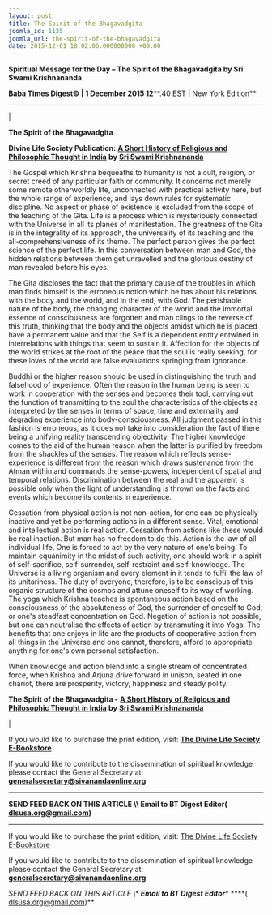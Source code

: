 ```yaml
---
layout: post
title: The Spirit of the Bhagavadgita
joomla_id: 1135
joomla_url: the-spirit-of-the-bhagavadgita
date: 2015-12-01 18:02:06.000000000 +00:00
---
```

  

















































**Spiritual Message for the Day – The Spirit of the Bhagavadgita by Sri Swami Krishnananda**

 **Baba Times Digest© | 1 December 2015 12****.40 EST | New York Edition**

* * *

| 

**The Spirit of the Bhagavadgita**

**Divine Life Society Publication:** [**A Short History of Religious and Philosophic Thought in India**](http://www.swami-krishnananda.org/hist/hist_4.html) **by** [**Sri Swami Krishnananda**](http://www.dlshq.org/saints/krishnananda.htm)

The Gospel which Krishna bequeaths to humanity is not a cult, religion, or secret creed of any particular faith or community. It concerns not merely some remote otherworldly life, unconnected with practical activity here, but the whole range of experience, and lays down rules for systematic discipline. No aspect or phase of existence is excluded from the scope of the teaching of the Gita. Life is a process which is mysteriously connected with the Universe in all its planes of manifestation. The greatness of the Gita is in the integrality of its approach, the universality of its teaching and the all-comprehensiveness of its theme. The perfect person gives the perfect science of the perfect life. In this conversation between man and God, the hidden relations between them get unravelled and the glorious destiny of man revealed before his eyes.

The Gita discloses the fact that the primary cause of the troubles in which man finds himself is the erroneous notion which he has about his relations with the body and the world, and in the end, with God. The perishable nature of the body, the changing character of the world and the immortal essence of consciousness are forgotten and man clings to the reverse of this truth, thinking that the body and the objects amidst which he is placed have a permanent value and that the Self is a dependent entity entwined in interrelations with things that seem to sustain it. Affection for the objects of the world strikes at the root of the peace that the soul is really seeking, for these loves of the world are false evaluations springing from ignorance.

Buddhi or the higher reason should be used in distinguishing the truth and falsehood of experience. Often the reason in the human being is seen to work in cooperation with the senses and becomes their tool, carrying out the function of transmitting to the soul the characteristics of the objects as interpreted by the senses in terms of space, time and externality and degrading experience into body-consciousness. All judgment passed in this fashion is erroneous, as it does not take into consideration the fact of there being a unifying reality transcending objectivity. The higher knowledge comes to the aid of the human reason when the latter is purified by freedom from the shackles of the senses. The reason which reflects sense-experience is different from the reason which draws sustenance from the Atman within and commands the sense-powers, independent of spatial and temporal relations. Discrimination between the real and the apparent is possible only when the light of understanding is thrown on the facts and events which become its contents in experience.

Cessation from physical action is not non-action, for one can be physically inactive and yet be performing actions in a different sense. Vital, emotional and intellectual action is real action. Cessation from actions like these would be real inaction. But man has no freedom to do this. Action is the law of all individual life. One is forced to act by the very nature of one's being. To maintain equanimity in the midst of such activity, one should work in a spirit of self-sacrifice, self-surrender, self-restraint and self-knowledge. The Universe is a living organism and every element in it tends to fulfil the law of its unitariness. The duty of everyone, therefore, is to be conscious of this organic structure of the cosmos and attune oneself to its way of working. The yoga which Krishna teaches is spontaneous action based on the consciousness of the absoluteness of God, the surrender of oneself to God, or one's steadfast concentration on God. Negation of action is not possible, but one can neutralise the effects of action by transmuting it into Yoga. The benefits that one enjoys in life are the products of cooperative action from all things in the Universe and one cannot, therefore, afford to appropriate anything for one's own personal satisfaction.

When knowledge and action blend into a single stream of concentrated force, when Krishna and Arjuna drive forward in unison, seated in one chariot, there are prosperity, victory, happiness and steady polity.

**The Spirit of the Bhagavadgita -** [**A Short History of Religious and Philosophic Thought in India**](http://www.swami-krishnananda.org/hist/hist_4.html) **by** [**Sri Swami Krishnananda**](http://www.dlshq.org/saints/krishnananda.htm)

 |



If you would like to purchase the print edition, visit: **[The Divine Life Society E-Bookstore](http://www.dlshq.org/download/download.htm)**

If you would like to contribute to the dissemination of spiritual knowledge please contact the General Secretary at: [](mailto:%20%3Cscript%20type=%27text/javascript%27%3E%20%3C%21--%20var%20prefix%20=%20%27ma%27%20+%20%27il%27%20+%20%27to%27;%20var%20path%20=%20%27hr%27%20+%20%27ef%27%20+%20%27=%27;%20var%20addy57016%20=%20%27generalsecretary%27%20+%20%27@%27;%20addy57016%20=%20addy57016%20+%20%27sivanandaonline%27%20+%20%27.%27%20+%20%27org%27;%20document.write%28%27%3Ca%20%27%20+%20path%20+%20%27%5C%27%27%20+%20prefix%20+%20%27:%27%20+%20addy57016%20+%20%27%5C%27%3E%27%29;%20document.write%28addy57016%29;%20document.write%28%27%3C%5C/a%3E%27%29;%20//--%3E%5Cn%20%3C/script%3E%3Cscript%20type=%27text/javascript%27%3E%20%3C%21--%20document.write%28%27%3Cspan%20style=%5C%27display:%20none;%5C%27%3E%27%29;%20//--%3E%20%3C/script%3EThis%20email%20address%20is%20being%20protected%20from%20spambots.%20You%20need%20JavaScript%20enabled%20to%20view%20it.%20%3Cscript%20type=%27text/javascript%27%3E%20%3C%21--%20document.write%28%27%3C/%27%29;%20document.write%28%27span%3E%27%29;%20//--%3E%20%3C/script%3E?subject=Contribution%20to%20Dissemination%20of%20Spiritual%20Knowledge) **generalsecretary@sivanandaonline.org**

****

**SEND FEED BACK ON THIS ARTICLE \\\ Email to BT Digest Editor[](mailto:%20%3Cscript%20type=%27text/javascript%27%3E%20%3C%21--%20var%20prefix%20=%20%27ma%27%20+%20%27il%27%20+%20%27to%27;%20var%20path%20=%20%27hr%27%20+%20%27ef%27%20+%20%27=%27;%20var%20addy72654%20=%20%27dlsusa.org%27%20+%20%27@%27;%20addy72654%20=%20addy72654%20+%20%27gmail%27%20+%20%27.%27%20+%20%27com%27;%20document.write%28%27%3Ca%20%27%20+%20path%20+%20%27%5C%27%27%20+%20prefix%20+%20%27:%27%20+%20addy72654%20+%20%27%5C%27%3E%27%29;%20document.write%28addy72654%29;%20document.write%28%27%3C%5C/a%3E%27%29;%20//--%3E%5Cn%20%3C/script%3E%3Cscript%20type=%27text/javascript%27%3E%20%3C%21--%20document.write%28%27%3Cspan%20style=%5C%27display:%20none;%5C%27%3E%27%29;%20//--%3E%20%3C/script%3EThis%20email%20address%20is%20being%20protected%20from%20spambots.%20You%20need%20JavaScript%20enabled%20to%20view%20it.%20%3Cscript%20type=%27text/javascript%27%3E%20%3C%21--%20document.write%28%27%3C/%27%29;%20document.write%28%27span%3E%27%29;%20//--%3E%20%3C/script%3E?subject=DLS%20Posts)( [dlsusa.org@gmail.com](mailto:dlsusa.org@gmail.com))**



* * *



  

If you would like to purchase the print edition, visit: [The Divine Life Society E-Bookstore](http://www.dlshq.org/download/download.htm)

If you would like to contribute to the dissemination of spiritual knowledge please contact the General Secretary at: **[generalsecretary@sivanandaonline.org](mailto:generalsecretary@sivanandaonline.org)**

**SEND FEED BACK ON THIS ARTICLE \\\**  **Email to BT Digest Editor**** [](mailto:%20%3Cscript%20type=%27text/javascript%27%3E%20%3C%21--%20var%20prefix%20=%20%27ma%27%20+%20%27il%27%20+%20%27to%27;%20var%20path%20=%20%27hr%27%20+%20%27ef%27%20+%20%27=%27;%20var%20addy72654%20=%20%27dlsusa.org%27%20+%20%27@%27;%20addy72654%20=%20addy72654%20+%20%27gmail%27%20+%20%27.%27%20+%20%27com%27;%20document.write%28%27%3Ca%20%27%20+%20path%20+%20%27%5C%27%27%20+%20prefix%20+%20%27:%27%20+%20addy72654%20+%20%27%5C%27%3E%27%29;%20document.write%28addy72654%29;%20document.write%28%27%3C%5C/a%3E%27%29;%20//--%3E%5Cn%20%3C/script%3E%3Cscript%20type=%27text/javascript%27%3E%20%3C%21--%20document.write%28%27%3Cspan%20style=%5C%27display:%20none;%5C%27%3E%27%29;%20//--%3E%20%3C/script%3EThis%20email%20address%20is%20being%20protected%20from%20spambots.%20You%20need%20JavaScript%20enabled%20to%20view%20it.%20%3Cscript%20type=%27text/javascript%27%3E%20%3C%21--%20document.write%28%27%3C/%27%29;%20document.write%28%27span%3E%27%29;%20//--%3E%20%3C/script%3E?subject=DLS%20Posts)****( [dlsusa.org@gmail.com](mailto:dlsusa.org@gmail.com))**  
